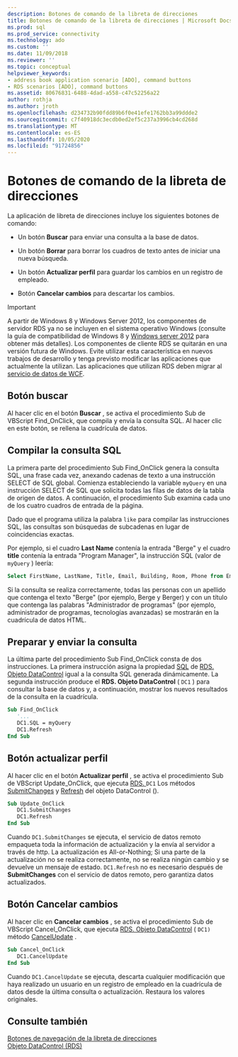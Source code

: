 ```yaml
---
description: Botones de comando de la libreta de direcciones
title: Botones de comando de la libreta de direcciones | Microsoft Docs
ms.prod: sql
ms.prod_service: connectivity
ms.technology: ado
ms.custom: ''
ms.date: 11/09/2018
ms.reviewer: ''
ms.topic: conceptual
helpviewer_keywords:
- address book application scenario [ADO], command buttons
- RDS scenarios [ADO], command buttons
ms.assetid: 80676831-6488-4dad-a558-c47c52256a22
author: rothja
ms.author: jroth
ms.openlocfilehash: d234732b90fdd89b6f0e41efe1762bb3a99ddde2
ms.sourcegitcommit: c7f40918dc3ecdb0ed2ef5c237a3996cb4cd268d
ms.translationtype: MT
ms.contentlocale: es-ES
ms.lasthandoff: 10/05/2020
ms.locfileid: "91724856"
---
```

# <a name="address-book-command-buttons"></a>Botones de comando de la libreta de direcciones
La aplicación de libreta de direcciones incluye los siguientes botones de comando:  
  
-   Un botón **Buscar** para enviar una consulta a la base de datos.  
  
-   Un botón **Borrar** para borrar los cuadros de texto antes de iniciar una nueva búsqueda.  
  
-   Un botón **Actualizar perfil** para guardar los cambios en un registro de empleado.  
  
-   Botón **Cancelar cambios** para descartar los cambios.  
  
> [!IMPORTANT]
>  A partir de Windows 8 y Windows Server 2012, los componentes de servidor RDS ya no se incluyen en el sistema operativo Windows (consulte la guía de compatibilidad de Windows 8 y [Windows server 2012](https://www.microsoft.com/download/details.aspx?id=27416) para obtener más detalles). Los componentes de cliente RDS se quitarán en una versión futura de Windows. Evite utilizar esta característica en nuevos trabajos de desarrollo y tenga previsto modificar las aplicaciones que actualmente la utilizan. Las aplicaciones que utilizan RDS deben migrar al [servicio de datos de WCF](/dotnet/framework/wcf/).  
  
## <a name="find-button"></a>Botón buscar  
 Al hacer clic en el botón **Buscar** , se activa el procedimiento Sub de VBScript Find_OnClick, que compila y envía la consulta SQL. Al hacer clic en este botón, se rellena la cuadrícula de datos.  
  
## <a name="building-the-sql-query"></a>Compilar la consulta SQL  
 La primera parte del procedimiento Sub Find_OnClick genera la consulta SQL, una frase cada vez, anexando cadenas de texto a una instrucción SELECT de SQL global. Comienza estableciendo la variable `myQuery` en una instrucción SELECT de SQL que solicita todas las filas de datos de la tabla de origen de datos. A continuación, el procedimiento Sub examina cada uno de los cuatro cuadros de entrada de la página.  
  
 Dado que el programa utiliza la palabra `like` para compilar las instrucciones SQL, las consultas son búsquedas de subcadenas en lugar de coincidencias exactas.  
  
 Por ejemplo, si el cuadro **Last Name** contenía la entrada "Berge" y el cuadro **title** contenía la entrada "Program Manager", la instrucción SQL (valor de `myQuery` ) leería:  
  
```sql
Select FirstName, LastName, Title, Email, Building, Room, Phone from Employee where lastname like 'Berge%' and title like 'Program Manager%'  
```  
  
 Si la consulta se realiza correctamente, todas las personas con un apellido que contenga el texto "Berge" (por ejemplo, Berge y Berger) y con un título que contenga las palabras "Administrador de programas" (por ejemplo, administrador de programas, tecnologías avanzadas) se mostrarán en la cuadrícula de datos HTML.  
  
## <a name="preparing-and-sending-the-query"></a>Preparar y enviar la consulta  
 La última parte del procedimiento Sub Find_OnClick consta de dos instrucciones. La primera instrucción asigna la propiedad [SQL](../../reference/rds-api/sql-property.md) de [RDS. Objeto DataControl](../../reference/rds-api/datacontrol-object-rds.md) igual a la consulta SQL generada dinámicamente. La segunda instrucción produce el **RDS. Objeto DataControl** ( `DC1` ) para consultar la base de datos y, a continuación, mostrar los nuevos resultados de la consulta en la cuadrícula.  
  
```vb
Sub Find_OnClick  
   '...  
   DC1.SQL = myQuery  
   DC1.Refresh  
End Sub  
```  
  
## <a name="update-profile-button"></a>Botón actualizar perfil  
 Al hacer clic en el botón **Actualizar perfil** , se activa el procedimiento Sub de VBScript Update_OnClick, que ejecuta [RDS. ](../../reference/rds-api/datacontrol-object-rds.md) `DC1` Los métodos [SubmitChanges](../../reference/rds-api/submitchanges-method-rds.md) y [Refresh](../../reference/rds-api/refresh-method-rds.md) del objeto DataControl ().  
  
```vb
Sub Update_OnClick  
   DC1.SubmitChanges  
   DC1.Refresh  
End Sub  
```  
  
 Cuando `DC1.SubmitChanges` se ejecuta, el servicio de datos remoto empaqueta toda la información de actualización y la envía al servidor a través de http. La actualización es All-or-Nothing; Si una parte de la actualización no se realiza correctamente, no se realiza ningún cambio y se devuelve un mensaje de estado. `DC1.Refresh` no es necesario después de **SubmitChanges** con el servicio de datos remoto, pero garantiza datos actualizados.  
  
## <a name="cancel-changes-button"></a>Botón Cancelar cambios  
 Al hacer clic en **Cancelar cambios** , se activa el procedimiento Sub de VBScript Cancel_OnClick, que ejecuta [RDS. Objeto DataControl](../../reference/rds-api/datacontrol-object-rds.md) ( `DC1)` método [CancelUpdate](../../reference/rds-api/cancelupdate-method-rds.md) .  
  
```vb
Sub Cancel_OnClick  
   DC1.CancelUpdate  
End Sub  
```  
  
 Cuando `DC1.CancelUpdate` se ejecuta, descarta cualquier modificación que haya realizado un usuario en un registro de empleado en la cuadrícula de datos desde la última consulta o actualización. Restaura los valores originales.  
  
## <a name="see-also"></a>Consulte también  
 [Botones de navegación de la libreta de direcciones](./address-book-navigation-buttons.md)   
 [Objeto DataControl (RDS)](../../reference/rds-api/datacontrol-object-rds.md)